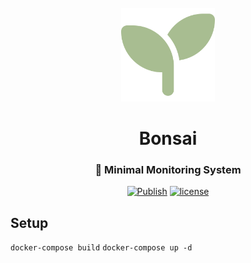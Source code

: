 <div align="center">
    <br />
    <img src="./bonsai_frontend/public/seedling-solid.svg" alt="Logo" width="150"/>
    <h1>Bonsai</h1>
    <h3>🌳 Minimal Monitoring System</h3>
</div>

<div align="center">

[![Publish](https://github.com/konstfish/bonsai/actions/workflows/publish.yml/badge.svg?branch=master)](https://github.com/konstfish/bonsai/actions/workflows/publish.yml)
[![license](https://img.shields.io/badge/license-MIT-brightgreen.svg)](https://github.com/konstfish/score4you/blob/master/LICENSE)

</div>

## Setup

`docker-compose build`
`docker-compose up -d`